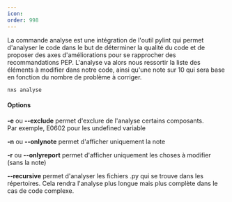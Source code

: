 ```yaml
---
icon: 
order: 998
---
```

La commande analyse est une intégration de l'outil pylint qui permet d'analyser le code dans le but de déterminer la qualité du code et de proposer des axes d'améliorations pour se rapprocher des recommandations PEP.
L'analyse va alors nous ressortir la liste des éléments à modifier dans notre code, ainsi qu'une note sur 10 qui sera base en fonction du nombre de problème à corriger.

```console
nxs analyse
```

#### Options

**-e** ou **--exclude** permet d'exclure de l'analyse certains composants.<br>
Par exemple, E0602 pour les undefined variable<br>

**-n** ou **--onlynote** permet d'afficher uniquement la note<br>

**-r** ou **--onlyreport** permet d'afficher uniquement les choses à modifier (sans la note)<br>

**--recursive** permet d'analyser les fichiers .py qui se trouve dans les répertoires.
Cela rendra l'analyse plus longue mais plus complète dans le cas de code complexe.<br>